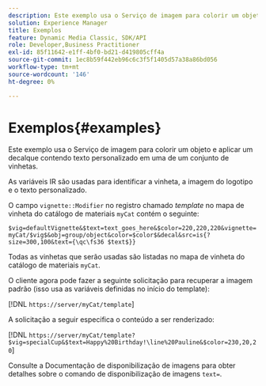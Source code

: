 ```yaml
---
description: Este exemplo usa o Serviço de imagem para colorir um objeto e aplicar um decalque contendo texto personalizado em uma de um conjunto de vinhetas.
solution: Experience Manager
title: Exemplos
feature: Dynamic Media Classic, SDK/API
role: Developer,Business Practitioner
exl-id: 85f11642-e1ff-4bf0-bd21-d419805cff4a
source-git-commit: 1ec8b59f442eb96c6c3f5f1405d57a38a86bd056
workflow-type: tm+mt
source-wordcount: '146'
ht-degree: 0%

---
```


# Exemplos{#examples}

Este exemplo usa o Serviço de imagem para colorir um objeto e aplicar um decalque contendo texto personalizado em uma de um conjunto de vinhetas.

As variáveis IR são usadas para identificar a vinheta, a imagem do logotipo e o texto personalizado.

O campo `vignette::Modifier` no registro chamado *template* no mapa de vinheta do catálogo de materiais `myCat` contém o seguinte:

`$vig=defaultVignette&$text=text_goes_here&$color=220,220,220&vignette=myCat/$vig$&obj=group/object&color=$color$&decal&src=is{?size=300,100&text={\qc\fs36 $text$}}`

Todas as vinhetas que serão usadas são listadas no mapa de vinheta do catálogo de materiais `myCat`.

O cliente agora pode fazer a seguinte solicitação para recuperar a imagem padrão (isso usa as variáveis definidas no início do template):

[!DNL `https://server/myCat/template`]

A solicitação a seguir especifica o conteúdo a ser renderizado:

[!DNL `https://server/myCat/template?$vig=specialCup&$text=Happy%20Birthday!\line%20Pauline&$color=230,20,20`]

Consulte a Documentação de disponibilização de imagens para obter detalhes sobre o comando de disponibilização de imagens `text=`.
